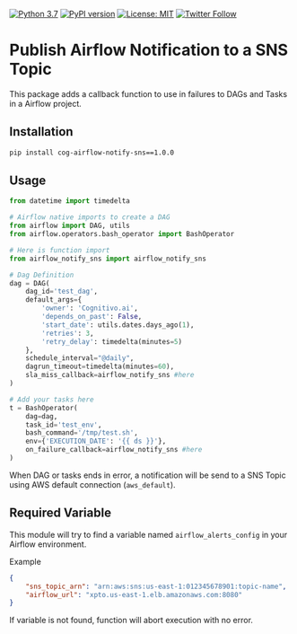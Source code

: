[![Python 3.7](https://img.shields.io/badge/python-3.7-blue.svg)](https://www.python.org/downloads/release/python-370/)
[![PyPI version](https://badge.fury.io/py/publish-event-sns.svg)](https://badge.fury.io/py/airflow-notity-sns)
[![License: MIT](https://img.shields.io/badge/License-MIT-yellow.svg)](https://opensource.org/licenses/MIT)
[![Twitter Follow](https://img.shields.io/twitter/follow/msantino.svg?style=social&label=Follow)](https://twitter.com/msantino)


# Publish Airflow Notification to a SNS Topic

This package adds a callback function to use in failures to DAGs and Tasks in a Airflow project. 


## Installation

```bash
pip install cog-airflow-notify-sns==1.0.0
```


## Usage

```python
from datetime import timedelta

# Airflow native imports to create a DAG
from airflow import DAG, utils
from airflow.operators.bash_operator import BashOperator

# Here is function import
from airflow_notify_sns import airflow_notify_sns

# Dag Definition
dag = DAG(
    dag_id='test_dag',
    default_args={
        'owner': 'Cognitivo.ai',
        'depends_on_past': False,
        'start_date': utils.dates.days_ago(1),
        'retries': 3,
        'retry_delay': timedelta(minutes=5)
    },
    schedule_interval="@daily",
    dagrun_timeout=timedelta(minutes=60),
    sla_miss_callback=airflow_notify_sns #here
)

# Add your tasks here
t = BashOperator(
    dag=dag,
    task_id='test_env',
    bash_command='/tmp/test.sh',
    env={'EXECUTION_DATE': '{{ ds }}'},
    on_failure_callback=airflow_notify_sns #here
)
```

When DAG or tasks ends in error, a notification will be send to a SNS Topic using AWS default connection (`aws_default`). 

## Required Variable

This module will try to find a variable named `airflow_alerts_config` in your Airflow environment. <br>

Example
```json
{
    "sns_topic_arn": "arn:aws:sns:us-east-1:012345678901:topic-name",
    "airflow_url": "xpto.us-east-1.elb.amazonaws.com:8080"
}
```

If variable is not found, function will abort execution with no error. 